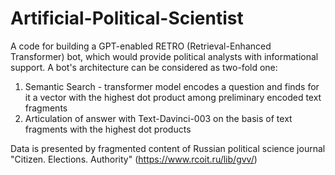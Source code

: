 # Artificial-Political-Scientist
A code for building a GPT-enabled RETRO (Retrieval-Enhanced Transformer) bot, which would provide political analysts with informational support. 
A bot's architecture can be considered as two-fold one:

1) Semantic Search - transformer model encodes a question and finds for it a vector with the highest dot product among preliminary encoded text fragments
2) Articulation of answer with Text-Davinci-003 on the basis of text fragments with the highest dot products

Data is presented by fragmented content of Russian political science journal "Citizen. Elections. Authority" (https://www.rcoit.ru/lib/gvv/)
